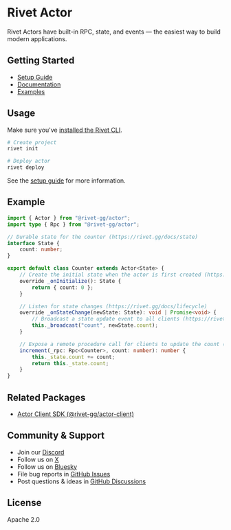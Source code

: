 # Rivet Actor

Rivet Actors have built-in RPC, state, and events — the easiest way to build modern applications.

## Getting Started

- [Setup Guide](https://rivet.gg/docs/setup)
- [Documentation](https://rivet.gg/docs)
- [Examples](https://github.com/rivet-gg/rivet/tree/main/examples)

## Usage

Make sure you've [installed the Rivet CLI](https://rivet.gg/docs/setup).

```sh
# Create project
rivet init

# Deploy actor
rivet deploy
```

See the [setup guide](https://rivet.gg/docs/setup) for more information.

## Example

```typescript
import { Actor } from "@rivet-gg/actor";
import type { Rpc } from "@rivet-gg/actor";

// Durable state for the counter (https://rivet.gg/docs/state)
interface State {
	count: number;
}

export default class Counter extends Actor<State> {
	// Create the initial state when the actor is first created (https://rivet.gg/docs/state)
	override _onInitialize(): State {
		return { count: 0 };
	}

	// Listen for state changes (https://rivet.gg/docs/lifecycle)
	override _onStateChange(newState: State): void | Promise<void> {
		// Broadcast a state update event to all clients (https://rivet.gg/docs/events)
		this._broadcast("count", newState.count);
	}

	// Expose a remote procedure call for clients to update the count (https://rivet.gg/docs/rpc)
	increment(_rpc: Rpc<Counter>, count: number): number {
		this._state.count += count;
		return this._state.count;
	}
}
```

## Related Packages

- [Actor Client SDK (@rivet-gg/actor-client)](https://jsr.io/@rivet-gg/actor-client)

## Community & Support

- Join our [Discord](https://rivet.gg/discord)
- Follow us on [X](https://x.com/rivet_gg)
- Follow us on [Bluesky](https://bsky.app/profile/rivet-gg.bsky.social)
- File bug reports in [GitHub Issues](https://github.com/rivet-gg/rivet/issues)
- Post questions & ideas in [GitHub Discussions](https://github.com/orgs/rivet-gg/discussions)

## License

Apache 2.0

